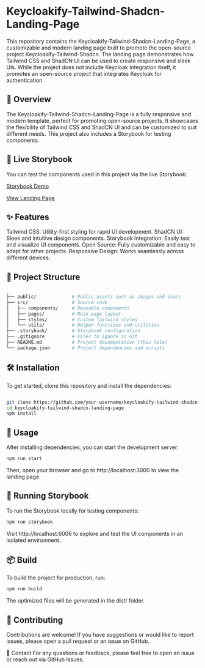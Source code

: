 # Keycloakify-Tailwind-Shadcn-Landing-Page

This repository contains the Keycloakify-Tailwind-Shadcn-Landing-Page, a customizable and modern landing page built to promote the open-source project Keycloakify-Tailwind-Shadcn. The landing page demonstrates how Tailwind CSS and ShadCN UI can be used to create responsive and sleek UIs. While the project does not include Keycloak integration itself, it promotes an open-source project that integrates Keycloak for authentication.

## 🚀 Overview

The Keycloakify-Tailwind-Shadcn-Landing-Page is a fully responsive and modern template, perfect for promoting open-source projects. It showcases the flexibility of Tailwind CSS and ShadCN UI and can be customized to suit different needs. This project also includes a Storybook for testing components.

## 🌟 Live Storybook

You can test the components used in this project via the live Storybook:

[Storybook Demo](https://nima70.github.io/keycloakify-tailwind-shadcn-landing/storybook)

[View Landing Page](https://nima70.github.io/keycloakify-tailwind-shadcn-landing/site)

## ✨ Features

Tailwind CSS: Utility-first styling for rapid UI development.
ShadCN UI: Sleek and intuitive design components.
Storybook Integration: Easily test and visualize UI components.
Open Source: Fully customizable and easy to adapt for other projects.
Responsive Design: Works seamlessly across different devices.

## 📂 Project Structure

```bash
.
├── public/             # Public assets such as images and icons
├── src/                # Source code
│   ├── components/     # Reusable components
│   ├── pages/          # Main page layout
│   ├── styles/         # Custom Tailwind styles
│   └── utils/          # Helper functions and utilities
├── .storybook/         # Storybook configuration
├── .gitignore          # Files to ignore in Git
├── README.md           # Project documentation (this file)
└── package.json        # Project dependencies and scripts
```

## 🛠️ Installation

To get started, clone this repository and install the dependencies:

```bash

git clone https://github.com/your-username/keycloakify-tailwind-shadcn-landing-page.git
cd keycloakify-tailwind-shadcn-landing-page
npm install
```

## 🔧 Usage

After installing dependencies, you can start the development server:

```bash
npm run start
```

Then, open your browser and go to http://localhost:3000 to view the landing page.

## 🧪 Running Storybook

To run the Storybook locally for testing components:

```bash
npm run storybook
```

Visit http://localhost:6006 to explore and test the UI components in an isolated environment.

## 📦 Build

To build the project for production, run:

```bash
npm run build
```

The optimized files will be generated in the dist/ folder.

## 🤝 Contributing

Contributions are welcome! If you have suggestions or would like to report issues, please open a pull request or an issue on GitHub.

💬 Contact
For any questions or feedback, please feel free to open an issue or reach out via GitHub Issues.
